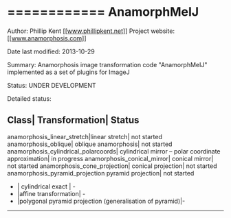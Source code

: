 ============
AnamorphMeIJ
============

Author: Phillip Kent [[www.phillipkent.net]]
Project website: [[www.anamorphosis.com]]

Date last modified: 
2013-10-29

Summary: 
Anamorphosis image transformation code "AnamorphMeIJ" implemented as a set of plugins for ImageJ

Status:
UNDER DEVELOPMENT

Detailed status:

Class|	Transformation|	Status
-------------------------------
anamorphosis_linear_stretch|linear stretch|	not started
anamorphosis_oblique|	oblique anamorphosis|	not started
anamorphosis_cylindrical_polarcoords|	cylindrical mirror – polar coordinate approximation|	in progress
anamorphosis_conical_mirror|	conical mirror|	not started
anamorphosis_cone_projection|	conical projection|	not started
anamorphosis_pyramid_projection	pyramid projection|	not started
- | cylindrical exact | -
- |affine transformation| -
- |polygonal pyramid projection (generalisation of pyramid)|-
-------------------------------------------------------------


